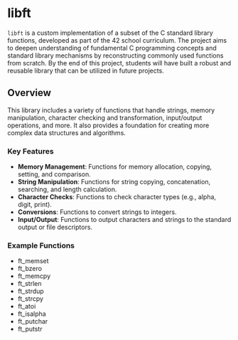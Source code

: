 <h1>libft</h1>
    <p>
        <code>libft</code> is a custom implementation of a subset of the C standard library functions, developed as part of the 42 school curriculum. The project aims to deepen understanding of fundamental C programming concepts and standard library mechanisms by reconstructing    commonly used functions from scratch. By the end of this project, students will have built a robust and reusable library that can be utilized in future projects.
    </p>
<h2>Overview</h2>
<p>
    This library includes a variety of functions that handle strings, memory manipulation, character checking and transformation, input/output operations, and more. It also provides a foundation for creating more complex data structures and algorithms.
</p>

<h3>Key Features</h3>
<ul>
    <li><strong>Memory Management</strong>: Functions for memory allocation, copying, setting, and comparison.</li>
    <li><strong>String Manipulation</strong>: Functions for string copying, concatenation, searching, and length calculation.</li>
    <li><strong>Character Checks</strong>: Functions to check character types (e.g., alpha, digit, print).</li>
    <li><strong>Conversions</strong>: Functions to convert strings to integers.</li>
    <li><strong>Input/Output</strong>: Functions to output characters and strings to the standard output or file descriptors.</li>
</ul>

<h3>Example Functions</h3>
<ul>
    <li>ft_memset</li>
    <li>ft_bzero</li>
    <li>ft_memcpy</li>
    <li>ft_strlen</li>
    <li>ft_strdup</li>
    <li>ft_strcpy</li>
    <li>ft_atoi</li>
    <li>ft_isalpha</li>
    <li>ft_putchar</li>
    <li>ft_putstr</li>
</ul>
